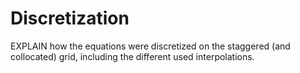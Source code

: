 # Discretization 
EXPLAIN how the equations were discretized on the staggered (and collocated) grid, including the different used interpolations. 

